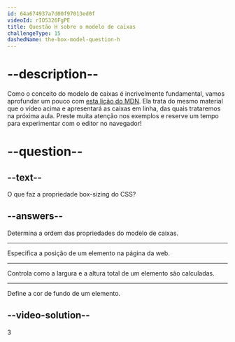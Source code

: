 ```yaml
---
id: 64a674937a7d00f97013ed0f
videoId: rIO5326FgPE
title: Questão H sobre o modelo de caixas
challengeType: 15
dashedName: the-box-model-question-h
--- 
```

# --description--

Como o conceito do modelo de caixas é incrivelmente fundamental, vamos aprofundar um pouco com <a href="https://developer.mozilla.org/en-US/docs/Learn/CSS/Building_blocks/The_box_model#what_is_the_css_box_model" target="_blank">esta lição do MDN</a>. Ela trata do mesmo material que o vídeo acima e apresentará as caixas em linha, das quais trataremos na próxima aula. Preste muita atenção nos exemplos e reserve um tempo para experimentar com o editor no navegador!

# --question--

## --text--

O que faz a propriedade box-sizing do CSS?

## --answers--

Determina a ordem das propriedades do modelo de caixas.

---

Especifica a posição de um elemento na página da web.

---

Controla como a largura e a altura total de um elemento são calculadas.

---

Define a cor de fundo de um elemento.


## --video-solution--

3
